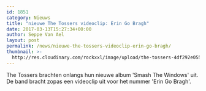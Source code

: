 ```yaml
---
id: 1851
category: Nieuws
title: "nieuwe The Tossers videoclip: Erin Go Bragh"
date: 2017-03-13T15:27:34+00:00
author: Seppe Van Ael
layout: post
permalink: /news/nieuwe-the-tossers-videoclip-erin-go-bragh/
thumbnail: >-
  http://res.cloudinary.com/rockxxl/image/upload/the-tossers-4df292e055d21.jpg
---
```

The Tossers brachten onlangs hun nieuwe album 'Smash The Windows' uit. De band bracht zopas een videoclip uit voor het nummer 'Erin Go Bragh'.
